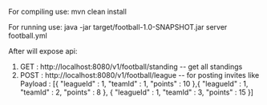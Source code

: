 For compiling use:
mvn clean install

For running use:
java -jar target/football-1.0-SNAPSHOT.jar server football.yml

After will expose api:
1. GET  : http://localhost:8080/v1/football/standing -- get all standings
2. POST : http://localhost:8080/v1/football/league -- for posting invites like
        Payload : [{ "leagueId" : 1, "teamId" : 1, "points" : 10 },{ "leagueId" : 1, "teamId" : 2, "points" : 8 },
                  { "leagueId" : 1, "teamId" : 3, "points" : 15 }]
